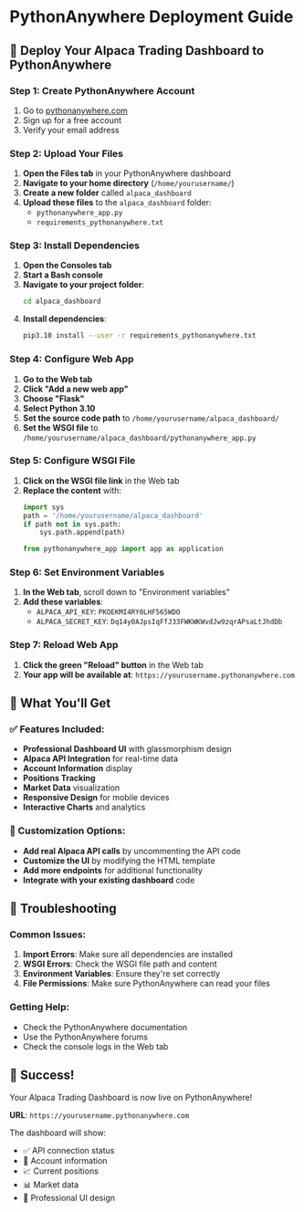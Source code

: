 # PythonAnywhere Deployment Guide

## 🚀 Deploy Your Alpaca Trading Dashboard to PythonAnywhere

### Step 1: Create PythonAnywhere Account
1. Go to [pythonanywhere.com](https://www.pythonanywhere.com)
2. Sign up for a free account
3. Verify your email address

### Step 2: Upload Your Files
1. **Open the Files tab** in your PythonAnywhere dashboard
2. **Navigate to your home directory** (`/home/yourusername/`)
3. **Create a new folder** called `alpaca_dashboard`
4. **Upload these files** to the `alpaca_dashboard` folder:
   - `pythonanywhere_app.py`
   - `requirements_pythonanywhere.txt`

### Step 3: Install Dependencies
1. **Open the Consoles tab**
2. **Start a Bash console**
3. **Navigate to your project folder**:
   ```bash
   cd alpaca_dashboard
   ```
4. **Install dependencies**:
   ```bash
   pip3.10 install --user -r requirements_pythonanywhere.txt
   ```

### Step 4: Configure Web App
1. **Go to the Web tab**
2. **Click "Add a new web app"**
3. **Choose "Flask"**
4. **Select Python 3.10**
5. **Set the source code path** to `/home/yourusername/alpaca_dashboard/`
6. **Set the WSGI file** to `/home/yourusername/alpaca_dashboard/pythonanywhere_app.py`

### Step 5: Configure WSGI File
1. **Click on the WSGI file link** in the Web tab
2. **Replace the content** with:
   ```python
   import sys
   path = '/home/yourusername/alpaca_dashboard'
   if path not in sys.path:
       sys.path.append(path)

   from pythonanywhere_app import app as application
   ```

### Step 6: Set Environment Variables
1. **In the Web tab**, scroll down to "Environment variables"
2. **Add these variables**:
   - `ALPACA_API_KEY`: `PKOEKMI4RY0LHF565WDO`
   - `ALPACA_SECRET_KEY`: `Dq14y0AJpsIqFfJ33FWKWKWvdJw9zqrAPsaLtJhdDb`

### Step 7: Reload Web App
1. **Click the green "Reload" button** in the Web tab
2. **Your app will be available at**: `https://yourusername.pythonanywhere.com`

## 🎯 What You'll Get

### ✅ Features Included:
- **Professional Dashboard UI** with glassmorphism design
- **Alpaca API Integration** for real-time data
- **Account Information** display
- **Positions Tracking** 
- **Market Data** visualization
- **Responsive Design** for mobile devices
- **Interactive Charts** and analytics

### 🔧 Customization Options:
- **Add real Alpaca API calls** by uncommenting the API code
- **Customize the UI** by modifying the HTML template
- **Add more endpoints** for additional functionality
- **Integrate with your existing dashboard** code

## 🚨 Troubleshooting

### Common Issues:
1. **Import Errors**: Make sure all dependencies are installed
2. **WSGI Errors**: Check the WSGI file path and content
3. **Environment Variables**: Ensure they're set correctly
4. **File Permissions**: Make sure PythonAnywhere can read your files

### Getting Help:
- Check the PythonAnywhere documentation
- Use the PythonAnywhere forums
- Check the console logs in the Web tab

## 🎉 Success!
Your Alpaca Trading Dashboard is now live on PythonAnywhere!

**URL**: `https://yourusername.pythonanywhere.com`

The dashboard will show:
- ✅ API connection status
- 💼 Account information
- 📈 Current positions
- 📊 Market data
- 🎨 Professional UI design
